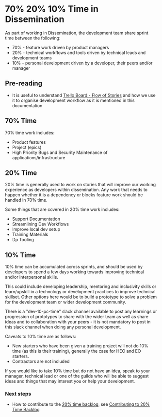 # 70% 20% 10% Time in Dissemination

As part of working in Dissemination, the development team share sprint time between the following:

- 70% - feature work driven by product managers
- 20% - technical workflows and tools driven by technical leads and development teams
- 10% - personal development driven by a developer, their peers and/or manager

## Pre-reading

- It is useful to understand [Trello Board - Flow of Stories](./TRELLO_BOARD_FLOW.md) and how we use it to organise development workflow as it is mentioned in this documentation

## 70% Time

70% time work includes:

- Product features
- Project (epics)
- High Priority Bugs and Security Maintenance of applications/infrastructure

## 20% Time

20% time is generally used to work on stories that will improve our working experience as developers within dissemination.
Any work that needs to happen whether it is a dependency or blocks feature work should be handled in 70% time.

Some things that are covered in 20% time work includes:

- Support Documentation
- Streamlining Dev Workflows
- Improve local dev setup
- Training Materials
- Dp Tooling

## 10% Time

10% time can be accumulated across sprints, and should be used by developers to spend a few days working towards improving technical and/or interpersonal skills.

This could include developing leadership, mentoring and inclusivity skills or learn/upskill in a technology or development practices to improve technical skillset. Other options here would be to build a prototype to solve a problem for the development team or wider development community.

There is a "dev-10-pc-time" slack channel available to post any learnings or progression of prototypes to share with the wider team as well as share ideas and to collaboration with your peers - it is not mandatory to post in this slack channel when doing any personal development.

Caveats to 10% time are as follows:

- New starters who have been given a training project will not do 10% time (as this is their training), generally the case for HEO and EO starters.
- Contractors are not included

If you would like to take 10% time but do not have an idea, speak to your manager, technical lead or one of the guilds who will be able to
suggest ideas and things that may interest you or help your development.

### Next steps

- How to contribute to the [20% time backlog](https://trello.com/b/5G8rf9cm/20-time-backlog), see [Contributing to 20% Time Backlog](CONTRIBUTING_TO_20_TIME_BACKLOG.md)
